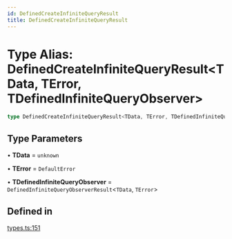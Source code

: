 ```yaml
---
id: DefinedCreateInfiniteQueryResult
title: DefinedCreateInfiniteQueryResult
---
```


# Type Alias: DefinedCreateInfiniteQueryResult\<TData, TError, TDefinedInfiniteQueryObserver\>

```ts
type DefinedCreateInfiniteQueryResult<TData, TError, TDefinedInfiniteQueryObserver>: MapToSignals<TDefinedInfiniteQueryObserver>;
```

## Type Parameters

• **TData** = `unknown`

• **TError** = `DefaultError`

• **TDefinedInfiniteQueryObserver** = `DefinedInfiniteQueryObserverResult`\<`TData`, `TError`\>

## Defined in

[types.ts:151](https://github.com/TanStack/query/blob/dac5da5416b82b0be38a8fb34dde1fc6670f0a59/packages/angular-query-experimental/src/types.ts#L151)
